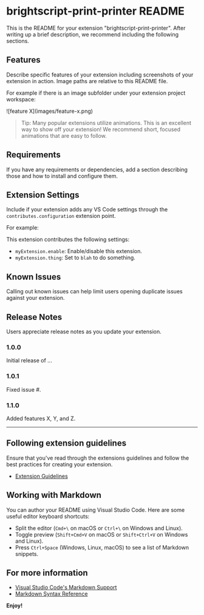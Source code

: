 # brightscript-print-printer README

This is the README for your extension "brightscript-print-printer". After writing up a brief description, we recommend including the following sections.

## Features

Describe specific features of your extension including screenshots of your extension in action. Image paths are relative to this README file.

For example if there is an image subfolder under your extension project workspace:

\!\[feature X\]\(images/feature-x.png\)

> Tip: Many popular extensions utilize animations. This is an excellent way to show off your extension! We recommend short, focused animations that are easy to follow.

## Requirements

If you have any requirements or dependencies, add a section describing those and how to install and configure them.

## Extension Settings

Include if your extension adds any VS Code settings through the `contributes.configuration` extension point.

For example:

This extension contributes the following settings:

* `myExtension.enable`: Enable/disable this extension.
* `myExtension.thing`: Set to `blah` to do something.

## Known Issues

Calling out known issues can help limit users opening duplicate issues against your extension.

## Release Notes

Users appreciate release notes as you update your extension.

### 1.0.0

Initial release of ...

### 1.0.1

Fixed issue #.

### 1.1.0

Added features X, Y, and Z.

---

## Following extension guidelines

Ensure that you've read through the extensions guidelines and follow the best practices for creating your extension.

* [Extension Guidelines](https://code.visualstudio.com/api/references/extension-guidelines)

## Working with Markdown

You can author your README using Visual Studio Code. Here are some useful editor keyboard shortcuts:

* Split the editor (`Cmd+\` on macOS or `Ctrl+\` on Windows and Linux).
* Toggle preview (`Shift+Cmd+V` on macOS or `Shift+Ctrl+V` on Windows and Linux).
* Press `Ctrl+Space` (Windows, Linux, macOS) to see a list of Markdown snippets.

## For more information

* [Visual Studio Code's Markdown Support](http://code.visualstudio.com/docs/languages/markdown)
* [Markdown Syntax Reference](https://help.github.com/articles/markdown-basics/)

**Enjoy!**
